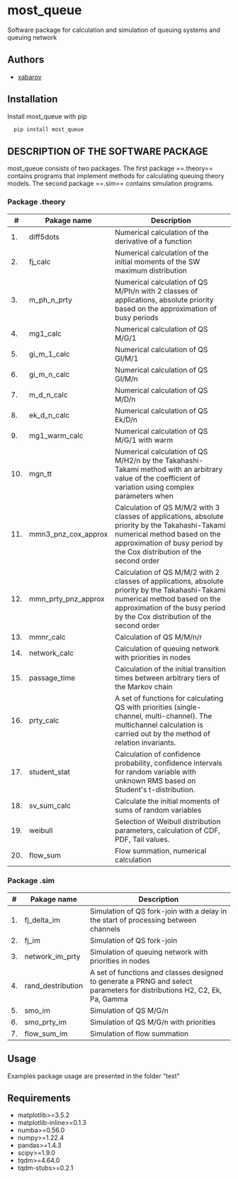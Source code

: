 # most_queue
Software package for calculation and simulation of queuing systems and queuing network

## Authors
- [xabarov](https://github.com/xabarov)

## Installation
Install most_queue with pip
```bash
  pip install most_queue
```

## DESCRIPTION OF THE SOFTWARE PACKAGE
most_queue consists of two packages. The first package ==.theory== contains programs that implement methods for calculating queuing theory models. The second package ==.sim== contains simulation programs. 
### Package .theory
| #  | Pakage name | Description |
| ------------- | ------------- |------------- |
| 1. | diff5dots  | Numerical calculation of the derivative of a function |
| 2.  | fj_calc | Numerical calculation of the initial moments of the SW maximum distribution  | 
| 3.  | m_ph_n_prty | Numerical calculation of QS M/Ph/n with 2 classes of applications, absolute priority based on the approximation of busy periods |
| 4.  | mg1_calc | Numerical calculation of QS M/G/1 |
| 5.  | gi_m_1_calc | Numerical calculation of QS GI/M/1 |
| 6.  | gi_m_n_calc | Numerical calculation of QS GI/M/n |
| 7.  | m_d_n_calc | Numerical calculation of QS M/D/n |
| 8.  | ek_d_n_calc | Numerical calculation of QS Ek/D/n |
| 9.  | mg1_warm_calc | Numerical calculation of QS M/G/1 with warm |
| 10.  | mgn_tt | Numerical calculation of QS M/H2/n by the Takahashi-Takami method with an arbitrary value of the coefficient of variation using complex parameters when | approximating the service time by the H2 distribution |
| 11.  | mmn3_pnz_cox_approx | Calculation of QS M/M/2 with 3 classes of applications, absolute priority by the Takahashi-Takami numerical method based on the approximation of busy period by the Cox distribution of the second order |
| 12.  | mmn_prty_pnz_approx | Calculation of QS M/M/2 with 2 classes of applications, absolute priority by the Takahashi-Takami numerical method based on the approximation of the busy period by the Cox distribution of the second order |
| 13.  | mmnr_calc | Calculation of QS M/M/n/r |
| 14.  | network_calc | Calculation of queuing network with priorities in nodes |
| 15.  | passage_time | Calculation of the initial transition times between arbitrary tiers of the Markov chain |
| 16.  | prty_calc | A set of functions for calculating QS with priorities (single-channel, multi-channel). The multichannel calculation is carried out by the method of relation invariants.|
| 17.  | student_stat | Calculation of confidence probability, confidence intervals for random variable with unknown RMS based on Student's t-distribution. |
| 18.  | sv_sum_calc | Calculate the initial moments of sums of random variables |
| 19.  | weibull | Selection of Weibull distribution parameters, calculation of CDF, PDF, Tail values. |
| 20.  | flow_sum | Flow summation, numerical calculation |
### Package .sim
| #  | Pakage name | Description |
| ------------- | ------------- |------------- |
| 1.  | fj_delta_im | Simulation of QS fork-join with a delay in the start of processing between channels | 
| 2.  | fj_im | Simulation of QS fork-join | 
| 3.  | network_im_prty | Simulation of queuing network with priorities in nodes | 
| 4.  | rand_destribution | A set of functions and classes designed to generate a PRNG and select parameters for distributions H2, C2, Ek, Pa, Gamma | 
| 5.  | smo_im | Simulation of QS M/G/n | 
| 6.  | smo_prty_im | Simulation of QS M/G/n with priorities  | 
| 7.  | flow_sum_im  | Simulation of flow summation | 

## Usage
Examples package usage are presented in the folder "test"

## Requirements
* matplotlib>=3.5.2
* matplotlib-inline>=0.1.3
* numba>=0.56.0
* numpy>=1.22.4
* pandas>=1.4.3
* scipy>=1.9.0
* tqdm>=4.64.0
* tqdm-stubs>=0.2.1






